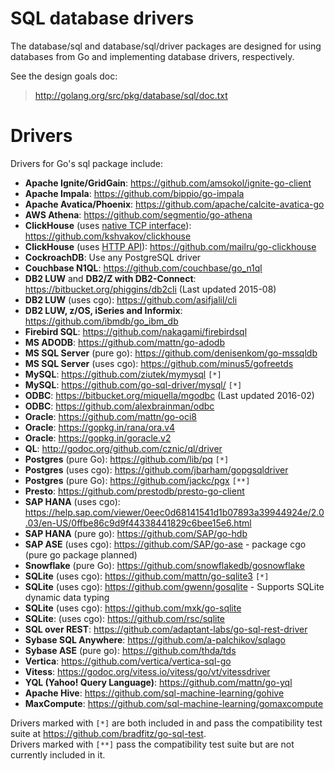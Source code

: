 # SQL database drivers

The database/sql and database/sql/driver packages are designed for using databases from Go and implementing database drivers, respectively.

See the design goals doc:

> http://golang.org/src/pkg/database/sql/doc.txt

# Drivers

Drivers for Go's sql package include:

  * **Apache Ignite/GridGain**: https://github.com/amsokol/ignite-go-client
  * **Apache Impala**: https://github.com/bippio/go-impala
  * **Apache Avatica/Phoenix**: https://github.com/apache/calcite-avatica-go
  * **AWS Athena**: https://github.com/segmentio/go-athena
  * **ClickHouse** (uses [native TCP interface](https://clickhouse.yandex/docs/en/interfaces/tcp.html)): https://github.com/kshvakov/clickhouse
  * **ClickHouse** (uses [HTTP API](https://clickhouse.yandex/docs/en/interfaces/http_interface.html)): https://github.com/mailru/go-clickhouse
  * **CockroachDB**: Use any PostgreSQL driver
  * **Couchbase N1QL**: https://github.com/couchbase/go_n1ql
  * **DB2 LUW** and **DB2/Z with DB2-Connect**: https://bitbucket.org/phiggins/db2cli (Last updated 2015-08)
  * **DB2 LUW** (uses cgo): https://github.com/asifjalil/cli
  * **DB2 LUW, z/OS, iSeries and Informix**: https://github.com/ibmdb/go_ibm_db
  * **Firebird SQL**: https://github.com/nakagami/firebirdsql
  * **MS ADODB**: https://github.com/mattn/go-adodb
  * **MS SQL Server** (pure go): https://github.com/denisenkom/go-mssqldb
  * **MS SQL Server** (uses cgo): https://github.com/minus5/gofreetds
  * **MySQL**: https://github.com/ziutek/mymysql ` [*] `
  * **MySQL**: https://github.com/go-sql-driver/mysql/ ` [*] `
  * **ODBC**: https://bitbucket.org/miquella/mgodbc (Last updated 2016-02)
  * **ODBC**: https://github.com/alexbrainman/odbc
  * **Oracle**: https://github.com/mattn/go-oci8
  * **Oracle**: https://gopkg.in/rana/ora.v4
  * **Oracle**: https://gopkg.in/goracle.v2
  * **QL**: http://godoc.org/github.com/cznic/ql/driver
  * **Postgres** (pure Go): https://github.com/lib/pq ` [*] `
  * **Postgres** (uses cgo): https://github.com/jbarham/gopgsqldriver
  * **Postgres** (pure Go): https://github.com/jackc/pgx ` [**] `
  * **Presto**: https://github.com/prestodb/presto-go-client
  * **SAP HANA** (uses cgo): https://help.sap.com/viewer/0eec0d68141541d1b07893a39944924e/2.0.03/en-US/0ffbe86c9d9f44338441829c6bee15e6.html
  * **SAP HANA** (pure go): https://github.com/SAP/go-hdb
  * **SAP ASE** (uses cgo): https://github.com/SAP/go-ase - package cgo (pure go package planned)
  * **Snowflake** (pure Go): https://github.com/snowflakedb/gosnowflake
  * **SQLite** (uses cgo): https://github.com/mattn/go-sqlite3 ` [*] `
  * **SQLite** (uses cgo): https://github.com/gwenn/gosqlite - Supports SQLite dynamic data typing
  * **SQLite** (uses cgo): https://github.com/mxk/go-sqlite
  * **SQLite**: (uses cgo): https://github.com/rsc/sqlite
  * **SQL over REST**: https://github.com/adaptant-labs/go-sql-rest-driver
  * **Sybase SQL Anywhere**: https://github.com/a-palchikov/sqlago
  * **Sybase ASE** (pure go): https://github.com/thda/tds
  * **Vertica**: https://github.com/vertica/vertica-sql-go
  * **Vitess**: https://godoc.org/vitess.io/vitess/go/vt/vitessdriver
  * **YQL (Yahoo! Query Language)**: https://github.com/mattn/go-yql
  * **Apache Hive**: https://github.com/sql-machine-learning/gohive
  * **MaxCompute**: https://github.com/sql-machine-learning/gomaxcompute

Drivers marked with ` [*] ` are both included in and pass the compatibility test suite at https://github.com/bradfitz/go-sql-test.  
Drivers marked with ` [**] ` pass the compatibility test suite but are not currently included in it.